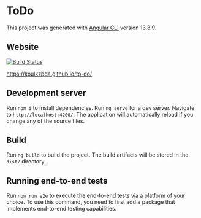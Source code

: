 # ToDo

This project was generated with [Angular CLI](https://github.com/angular/angular-cli) version 13.3.9.

## Website

[![Build Status](https://travis-ci.com/koulkzbda/to-do.svg?branch=master)](https://travis-ci.com/koulkzbda/to-do)

https://koulkzbda.github.io/to-do/

## Development server

Run `npm i` to install dependencies.
Run `ng serve` for a dev server. Navigate to `http://localhost:4200/`. The application will automatically reload if you change any of the source files.

## Build

Run `ng build` to build the project. The build artifacts will be stored in the `dist/` directory.

## Running end-to-end tests

Run `npm run e2e` to execute the end-to-end tests via a platform of your choice. To use this command, you need to first add a package that implements end-to-end testing capabilities.

